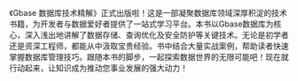 《Gbase 数据库技术精解》正式出版啦！这是一部凝聚数据库领域深厚积淀的技术书籍，为开发者与数据爱好者提供了一站式学习平台。本书以Gbase数据库为核心，深入浅出地讲解了数据存储、查询优化及安全防护等关键技术。无论是初学者还是资深工程师，都能从中汲取宝贵经验。书中结合大量实战案例，帮助读者快速掌握数据库管理技巧。跟随本书的脚步，一起探索数据世界的无限可能吧！现在就行动起来，让知识成为推动您事业发展的强大动力！
